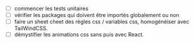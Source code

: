 
- [ ] commencer les tests unitaires
- [ ] vérifier les packages qui doivent être importés globalement ou non
- [ ] faire un sheet cheet des règles css / variables css, homogénéiser avec TailWindCSS.
- [ ] démystifier les animations css sans puis avec React.
